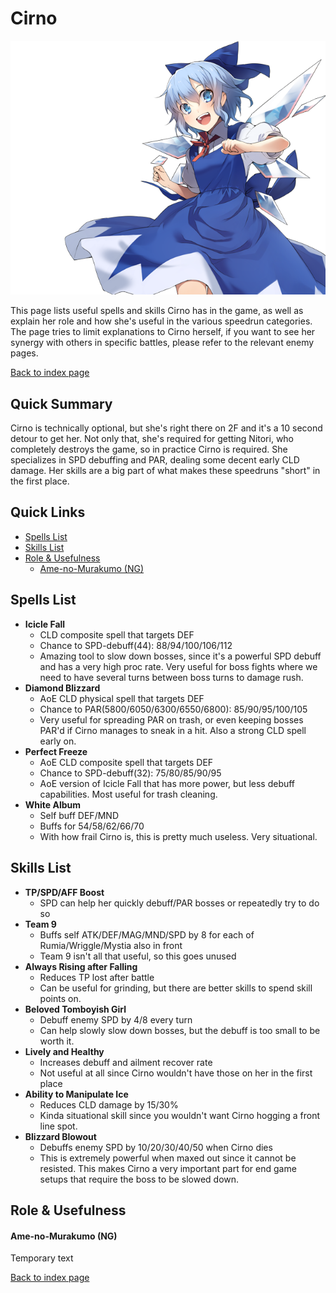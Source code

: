 # Cirno

![](img/cirno.png)

This page lists useful spells and skills Cirno has in the game, as well as explain her role and how she's useful in the various speedrun categories. The page tries to limit explanations to Cirno herself, if you want to see her synergy with others in specific battles, please refer to the relevant enemy pages.

[Back to index page](../index.md)

## Quick Summary

Cirno is technically optional, but she's right there on 2F and it's a 10 second detour to get her. Not only that, she's required for getting Nitori, who completely destroys the game, so in practice Cirno is required. She specializes in SPD debuffing and PAR, dealing some decent early CLD damage. Her skills are a big part of what makes these speedruns "short" in the first place.

## Quick Links
* [Spells List](#spells)
* [Skills List](#skills)
* [Role & Usefulness](#useful)
	* [Ame-no-Murakumo (NG)](#ng-murakumo)

## <a id="spells"></a>Spells List

* **Icicle Fall**
	* CLD composite spell that targets DEF
	* Chance to SPD-debuff(44): 88/94/100/106/112
	* Amazing tool to slow down bosses, since it's a powerful SPD debuff and has a very high proc rate. Very useful for boss fights where we need to have several turns between boss turns to damage rush.
* **Diamond Blizzard**
	* AoE CLD physical spell that targets DEF
	* Chance to PAR(5800/6050/6300/6550/6800): 85/90/95/100/105
	* Very useful for spreading PAR on trash, or even keeping bosses PAR'd if Cirno manages to sneak in a hit. Also a strong CLD spell early on.
* **Perfect Freeze**
	* AoE CLD composite spell that targets DEF
	* Chance to SPD-debuff(32): 75/80/85/90/95
	* AoE version of Icicle Fall that has more power, but less debuff capabilities. Most useful for trash cleaning.
* **White Album**
	* Self buff DEF/MND
	* Buffs for 54/58/62/66/70
	* With how frail Cirno is, this is pretty much useless. Very situational.

## <a id="skills"></a>Skills List

* **TP/SPD/AFF Boost**
	* SPD can help her quickly debuff/PAR bosses or repeatedly try to do so
* **Team 9**
	* Buffs self ATK/DEF/MAG/MND/SPD by 8 for each of Rumia/Wriggle/Mystia also in front
	* Team 9 isn't all that useful, so this goes unused
* **Always Rising after Falling**
	* Reduces TP lost after battle
	* Can be useful for grinding, but there are better skills to spend skill points on.
* **Beloved Tomboyish Girl**
	* Debuff enemy SPD by 4/8 every turn
	* Can help slowly slow down bosses, but the debuff is too small to be worth it.
* **Lively and Healthy**
	* Increases debuff and ailment recover rate
	* Not useful at all since Cirno wouldn't have those on her in the first place
* **Ability to Manipulate Ice**
	* Reduces CLD damage by 15/30%
	* Kinda situational skill since you wouldn't want Cirno hogging a front line spot.
* **Blizzard Blowout**
	* Debuffs enemy SPD by 10/20/30/40/50 when Cirno dies
	* This is extremely powerful when maxed out since it cannot be resisted. This makes Cirno a very important part for end game setups that require the boss to be slowed down.

## <a id="useful"></a>Role & Usefulness

#### <a id="ng-murakumo"></a>Ame-no-Murakumo (NG)

Temporary text

[Back to index page](../index.md)
